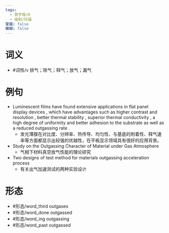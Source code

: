 ```yaml
---
tags:
  - 首字母/O
  - 级别/托福
掌握: false
模糊: false
---
```

# 词义
- #词性/v  排气；除气；释气；放气；漏气
# 例句
- Luminescent films have found extensive applications in flat panel display devices , which have advantages such as higher contrast and resolution , better thermal stability , superior thermal conductivity , a high degree of uniformity and better adhesion to the substrate as well as a reduced outgassing rate .
	- 发光薄膜在对比度、分辨率、热传导、均匀性、与基底的附着性、释气速率等方面都显示出较强的优越性，在平板显示领域具有很好的应用背景。
- Study on the Outgassing Character of Material under Gas Atmosphere
	- 气相下材料真空放气性能的理论研究
- Two designs of test method for materials outgassing acceleration process
	- 有关出气加速测试的两种实验设计
# 形态
- #形态/word_third outgases
- #形态/word_done outgassed
- #形态/word_ing outgassing
- #形态/word_past outgassed
